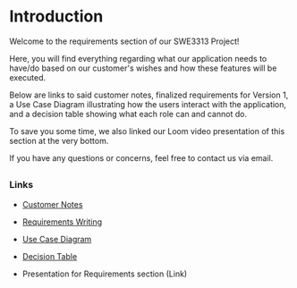 # Introduction

Welcome to the requirements section of our SWE3313 Project! 

Here, you will find everything regarding what our application needs to have/do based on our customer's wishes and how these features will be executed.

Below are links to said customer notes, finalized requirements for Version 1, a Use Case Diagram illustrating how the users interact with the application, and a decision table showing what each role can and cannot do. 

To save you some time, we also linked our Loom video presentation of this section at the very bottom.

If you have any questions or concerns, feel free to contact us via email. 

##

### Links

- [Customer Notes](Customer-Notes.md)

- [Requirements Writing](Requirements-Writing.md)

- [Use Case Diagram](Use-Case-Diagram.md)

- [Decision Table](Decision-Table.md)

- Presentation for Requirements section (Link)
